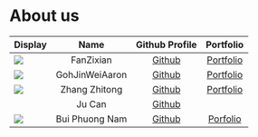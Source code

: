 # About us

| Display                                             |      Name      |                Github Profile                |                Portfolio                 |
|-----------------------------------------------------|:--------------:|:--------------------------------------------:|:----------------------------------------:|
| ![](https://via.placeholder.com/100.png?text=Photo) |   FanZixian    |    [Github](https://github.com/FanZixian)    |   [Portfolio](docs/team/fanzixian.md)    |
| ![](https://via.placeholder.com/100.png?text=Photo) | GohJinWeiAaron |    [Github](https://github.com/GohJW)        | [Portfolio](docs/team/gohjinweiaaron.md) |
| ![](https://via.placeholder.com/100.png?text=Photo) | Zhang Zhitong  |  [Github](https://github.com/Zhang-Zhitong)  |  [Portfolio](docs/team/zhangzhitong.md)  |
|                                                     |     Ju Can     |     [Github](https://github.com/ju-can)      |                                          |
| ![](https://via.placeholder.com/100.png?text=Photo) | Bui Phuong Nam | [Github](https://github.com/arsdorintbp2003) |  [Porfolio](docs/team/BuiPhuongNam.md)   |

